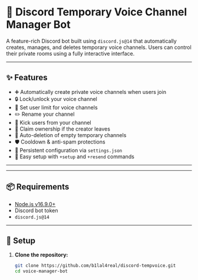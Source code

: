 # 🎤 Discord Temporary Voice Channel Manager Bot

A feature-rich Discord bot built using `discord.js@14` that automatically creates, manages, and deletes temporary voice channels. Users can control their private rooms using a fully interactive interface.

---

## ✨ Features

- ➕ Automatically create private voice channels when users join
- 🔒 Lock/unlock your voice channel
- 👥 Set user limit for voice channels
- ✏️ Rename your channel
- 🚫 Kick users from your channel
- 👑 Claim ownership if the creator leaves
- 🧼 Auto-deletion of empty temporary channels
- 🛡️ Cooldown & anti-spam protections
- 🧠 Persistent configuration via `settings.json`
- 💬 Easy setup with `+setup` and `+resend` commands

---
---

## 📦 Requirements

- [Node.js v16.9.0+](https://nodejs.org/)
- Discord bot token
- `discord.js@14`

----

## 🚀 Setup

1. **Clone the repository:**
   ```bash
   git clone https://github.com/b1lal4real/discord-tempvoice.git
   cd voice-manager-bot
